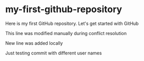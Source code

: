 # my-first-github-repository
Here is my first GitHub repository. Let's get started with GitHub

This line was modified manually during conflict resolution

New line was added locally

Just testing commit with different user names
